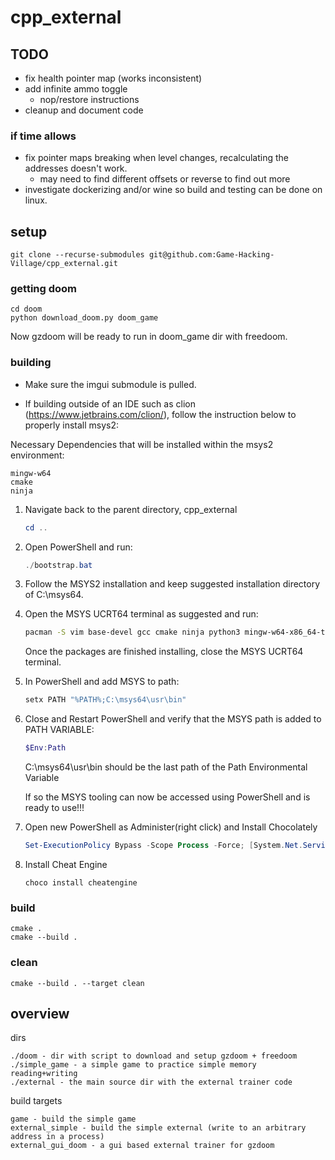 # cpp_external

## TODO

- fix health pointer map (works inconsistent)
- add infinite ammo toggle
    - nop/restore instructions
- cleanup and document code

### if time allows

- fix pointer maps breaking when level changes, recalculating the addresses doesn't work.
    - may need to find different offsets or reverse to find out more
- investigate dockerizing and/or wine so build and testing can be done on linux.

## setup

```
git clone --recurse-submodules git@github.com:Game-Hacking-Village/cpp_external.git
```

### getting doom

```
cd doom
python download_doom.py doom_game
```

Now gzdoom will be ready to run in doom_game dir with freedoom.

### building

- Make sure the imgui submodule is pulled.

- If building outside of an IDE such as clion (https://www.jetbrains.com/clion/), follow the instruction below to properly install msys2:

Necessary Dependencies that will be installed within the msys2 environment:
```
mingw-w64
cmake
ninja
```

1) Navigate back to the parent directory, cpp_external

    ```powershell
    cd ..
    ```
2) Open PowerShell and run:
    ```powershell
    ./bootstrap.bat 
    ```


3) Follow the MSYS2 installation and keep suggested installation directory of C:\msys64.


4) Open the MSYS UCRT64 terminal as suggested and run:
    ```bash
    pacman -S vim base-devel gcc cmake ninja python3 mingw-w64-x86_64-toolchain mingw-w64-x86_64-windows-default-manifest
    ```
    Once the packages are finished installing, close the MSYS UCRT64 terminal. 


5) In PowerShell and add MSYS to path:
    ```powershell
    setx PATH "%PATH%;C:\msys64\usr\bin"
    ```

6) Close and Restart PowerShell and verify that the MSYS path is added to PATH VARIABLE:
    ```powershell
    $Env:Path
    ```
    C:\msys64\usr\bin should be the last path of the Path Environmental Variable

    If so the MSYS tooling can now be accessed using PowerShell and is ready to use!!!


7) Open new PowerShell as Administer(right click) and Install Chocolately
    ```powershell
    Set-ExecutionPolicy Bypass -Scope Process -Force; [System.Net.ServicePointManager]::SecurityProtocol = [System.Net.ServicePointManager]::SecurityProtocol -bor 3072; iex ((New-Object System.Net.WebClient).DownloadString('https://community.chocolatey.org/install.ps1'))
    ```

8) Install Cheat Engine
    ```
    choco install cheatengine
    ``` 

### build

```
cmake .
cmake --build .
```

### clean

```
cmake --build . --target clean
```

## overview

dirs

```
./doom - dir with script to download and setup gzdoom + freedoom
./simple_game - a simple game to practice simple memory reading+writing
./external - the main source dir with the external trainer code
```

build targets

```
game - build the simple game
external_simple - build the simple external (write to an arbitrary address in a process)
external_gui_doom - a gui based external trainer for gzdoom
```


